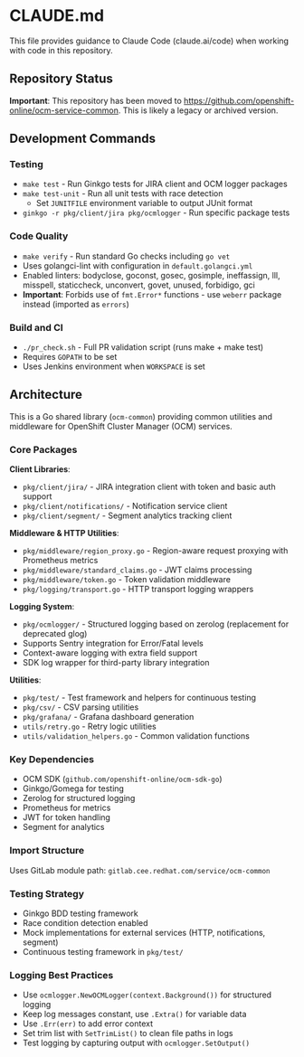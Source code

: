 # CLAUDE.md

This file provides guidance to Claude Code (claude.ai/code) when working with code in this repository.

## Repository Status

**Important**: This repository has been moved to https://github.com/openshift-online/ocm-service-common. This is likely a legacy or archived version.

## Development Commands

### Testing
- `make test` - Run Ginkgo tests for JIRA client and OCM logger packages
- `make test-unit` - Run all unit tests with race detection
  - Set `JUNITFILE` environment variable to output JUnit format
- `ginkgo -r pkg/client/jira pkg/ocmlogger` - Run specific package tests

### Code Quality
- `make verify` - Run standard Go checks including `go vet`
- Uses golangci-lint with configuration in `default.golangci.yml`
- Enabled linters: bodyclose, goconst, gosec, gosimple, ineffassign, lll, misspell, staticcheck, unconvert, govet, unused, forbidigo, gci
- **Important**: Forbids use of `fmt.Error*` functions - use `weberr` package instead (imported as `errors`)

### Build and CI
- `./pr_check.sh` - Full PR validation script (runs make + make test)
- Requires `GOPATH` to be set
- Uses Jenkins environment when `WORKSPACE` is set

## Architecture

This is a Go shared library (`ocm-common`) providing common utilities and middleware for OpenShift Cluster Manager (OCM) services.

### Core Packages

**Client Libraries**:
- `pkg/client/jira/` - JIRA integration client with token and basic auth support
- `pkg/client/notifications/` - Notification service client
- `pkg/client/segment/` - Segment analytics tracking client

**Middleware & HTTP Utilities**:
- `pkg/middleware/region_proxy.go` - Region-aware request proxying with Prometheus metrics
- `pkg/middleware/standard_claims.go` - JWT claims processing
- `pkg/middleware/token.go` - Token validation middleware
- `pkg/logging/transport.go` - HTTP transport logging wrappers

**Logging System**:
- `pkg/ocmlogger/` - Structured logging based on zerolog (replacement for deprecated glog)
- Supports Sentry integration for Error/Fatal levels
- Context-aware logging with extra field support
- SDK log wrapper for third-party library integration

**Utilities**:
- `pkg/test/` - Test framework and helpers for continuous testing
- `pkg/csv/` - CSV parsing utilities
- `pkg/grafana/` - Grafana dashboard generation
- `utils/retry.go` - Retry logic utilities
- `utils/validation_helpers.go` - Common validation functions

### Key Dependencies
- OCM SDK (`github.com/openshift-online/ocm-sdk-go`)
- Ginkgo/Gomega for testing
- Zerolog for structured logging
- Prometheus for metrics
- JWT for token handling
- Segment for analytics

### Import Structure
Uses GitLab module path: `gitlab.cee.redhat.com/service/ocm-common`

### Testing Strategy
- Ginkgo BDD testing framework
- Race condition detection enabled
- Mock implementations for external services (HTTP, notifications, segment)
- Continuous testing framework in `pkg/test/`

### Logging Best Practices
- Use `ocmlogger.NewOCMLogger(context.Background())` for structured logging
- Keep log messages constant, use `.Extra()` for variable data
- Use `.Err(err)` to add error context
- Set trim list with `SetTrimList()` to clean file paths in logs
- Test logging by capturing output with `ocmlogger.SetOutput()`